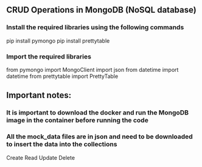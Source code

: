 ## CRUD Operations in MongoDB (NoSQL database)

### Install the required libraries using the following commands
pip install pymongo
pip install prettytable

### Import the required libraries
from pymongo import MongoClient
import json
from datetime import datetime
from prettytable import PrettyTable

## Important notes:
### It is important to download the docker and run the MongoDB image in the container before running the code
### All the mock_data files are in json and need to be downloaded to insert the data into the collections

Create 
Read 
Update 
Delete 
